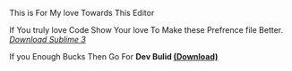 <html>
<head>
	<meta charset="UTF-8">
	<title></title>
</head>
<body>
<p>
	This is For My love Towards This Editor
</p>
<p>
	If You truly love Code Show Your love To Make these
	Prefrence file Better. <em><a href="www.sublimetext.com/3">Download Sublime 3</a></em>
</p>
<p>
	If you Enough Bucks Then Go For <b>Dev Bulid <a href="http://www.sublimetext.com/3dev">(Download)</a></b>
</p>

</body>
</html>